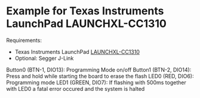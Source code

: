 Example for Texas Instruments LaunchPad LAUNCHXL-CC1310
===

Requirements:
 * Texas Instruments LaunchPad [LAUNCHXL-CC1310](https://www.ti.com/tool/LAUNCHXL-CC1310)
 * Optional: Segger J-Link

Button0 (BTN-1, DIO13): Programming Mode on/off
Button1 (BTN-2, DIO14): Press and hold while starting the board to erase the flash
LED0 (RED, DIO6): Programming mode
LED1 (GREEN, DIO7): If flashing with 500ms together with LED0 a fatal error occured and the system is halted



